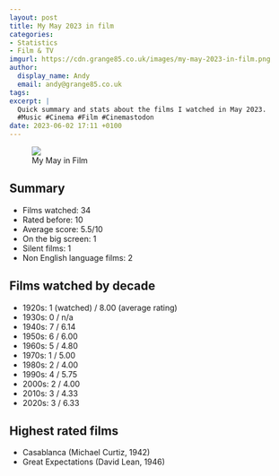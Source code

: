 ```yaml
---
layout: post
title: My May 2023 in film
categories:
- Statistics
- Film & TV
imgurl: https://cdn.grange85.co.uk/images/my-may-2023-in-film.png
author:
  display_name: Andy
  email: andy@grange85.co.uk
tags:
excerpt: |
  Quick summary and stats about the films I watched in May 2023.
  #Music #Cinema #Film #Cinemastodon
date: 2023-06-02 17:11 +0100
---
```

<figure class="aligncenter"><img src="https://cdn.grange85.co.uk/images/my-may-2023-in-film.png" class="img-responsive" /><figcaption>My May in Film</figcaption></figure>

## Summary
 - Films watched: 34
 - Rated before: 10
 - Average score: 5.5/10
 - On the big screen: 1
 - Silent films: 1
 - Non English language films: 2

## Films watched by decade
 - 1920s: 1 (watched) / 8.00 (average rating)
 - 1930s: 0 / n/a 
 - 1940s: 7 / 6.14
 - 1950s: 6 / 6.00
 - 1960s: 5 / 4.80
 - 1970s: 1 / 5.00
 - 1980s: 2 / 4.00
 - 1990s: 4 / 5.75
 - 2000s: 2 / 4.00
 - 2010s: 3 / 4.33
 - 2020s: 3 / 6.33

## Highest rated films
 - Casablanca (Michael Curtiz, 1942)
 - Great Expectations (David Lean, 1946)

